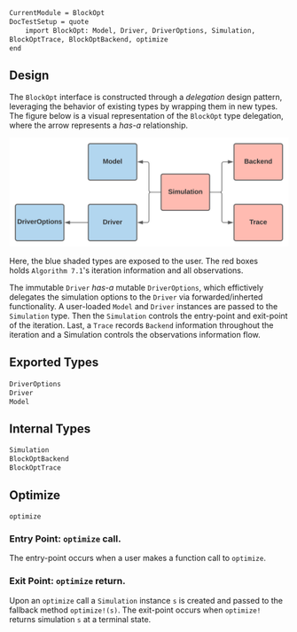 ```@meta
CurrentModule = BlockOpt
DocTestSetup = quote
    import BlockOpt: Model, Driver, DriverOptions, Simulation, BlockOptTrace, BlockOptBackend, optimize
end
```

## Design

The `BlockOpt` interface is constructed through a _delegation_ design pattern,
leveraging the behavior of existing types by wrapping them in new types. The figure
below is a visual representation of the `BlockOpt` type delegation, where the arrow
represents a _has-a_ relationship. 
 
![](../assets/design.svg)

Here, the blue shaded types are exposed to the user. The red boxes  
holds `Algorithm 7.1`'s iteration information and all observations.


The immutable `Driver` _has-a_ mutable `DriverOptions`, which effictively delegates the 
simulation options to the `Driver` via forwarded/inherted functionality. A user-loaded `Model`
and `Driver` instances are passed to the `Simulation` type. Then the `Simulation` controls the
entry-point and exit-point of the iteration. Last, a `Trace` records `Backend` information throughout
the iteration and a Simulation controls the observations information flow. 


## Exported Types
```@docs
DriverOptions
Driver
Model
```

## Internal Types
```@docs
Simulation
BlockOptBackend
BlockOptTrace
```

## Optimize 
```@docs
optimize
```

### Entry Point: `optimize` call.
The entry-point occurs when a user makes a function call to `optimize`.


### Exit Point: `optimize` return. 
Upon an `optimize` call a `Simulation` instance `s` is created and passed to
the fallback method `optimize!(s)`. The exit-point occurs when `optimize!` returns 
simulation `s` at a terminal state. 